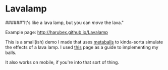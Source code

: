 Lavalamp
========

######"It's like a lava lamp, but you can _move_ the lava."

Example page: http://harubex.github.io/Lavalamp

This is a small(ish) demo I made that uses [metaballs](http://en.wikipedia.org/wiki/Metaballs) to kinda-sorta simulate the effects of a lava lamp. I used [this](http://www.geisswerks.com/ryan/BLOBS/blobs.html) page as a guide to implementing my balls.

It also works on mobile, if you're into that sort of thing.
